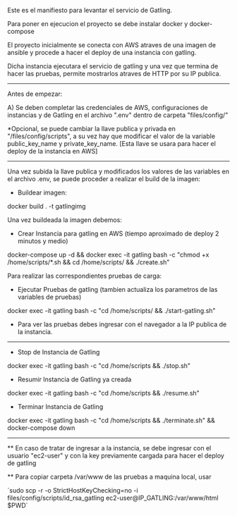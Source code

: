 Este es el manifiesto para levantar el servicio de Gatling.

Para poner en ejecucion el proyecto se debe instalar docker y docker-compose

El proyecto inicialmente se conecta con AWS atraves de una imagen de ansible y procede a hacer el deploy de una instancia con gatling.

Dicha instancia ejecutara el servicio de gatling y una vez que termina de hacer las pruebas, permite mostrarlos atraves de HTTP por su IP publica.

--------------------------------------------------------------------------------------------------------------------------------------------------------

Antes de empezar:

A) Se deben completar las credenciales de AWS, configuraciones de instancias y de Gatling en el archivo ".env" dentro de carpeta "files/config/"

*Opcional, se puede cambiar la llave publica y privada en "/files/config/scripts", a su vez hay que modificar el valor de la variable public_key_name y private_key_name. [Esta llave se usara para hacer el deploy de la instancia en AWS]

--------------------------------------------------------------------------------------------------------------------------------------------------------

Una vez subida la llave publica y modificados los valores de las variables en el archivo .env, se puede proceder a realizar el build de la imagen:

- Buildear imagen:

docker build . -t gatlingimg

Una vez buildeada la imagen debemos:

- Crear Instancia para gatling en AWS (tiempo aproximado de deploy 2 minutos y medio)

docker-compose up -d && docker exec -it gatling bash -c "chmod +x /home/scripts/*.sh && cd /home/scripts/ && ./create.sh"

Para realizar las correspondientes pruebas de carga:

- Ejecutar Pruebas de gatling (tambien actualiza los parametros de las variables de pruebas)

docker exec -it gatling bash -c "cd /home/scripts/ && ./start-gatling.sh"

* Para ver las pruebas debes ingresar con el navegador a la IP publica de la instancia. 

--------------------------------------------------------------------------------------------------------------------------------------------------------
- Stop de Instancia de Gatling

docker exec -it gatling bash -c "cd /home/scripts && ./stop.sh"

- Resumir Instancia de Gatling ya creada

docker exec -it gatling bash -c "cd /home/scripts && ./resume.sh"

- Terminar Instancia de Gatling

docker exec -it gatling bash -c "cd /home/scripts && ./terminate.sh" && docker-compose down

--------------------------------------------------------------------------------------------------------------------------------------------------------

** En caso de tratar de ingresar a la instancia, se debe ingresar con el usuario "ec2-user" y con la key previamente cargada para hacer el deploy de gatling

** Para copiar carpeta /var/www de las pruebas a maquina local, usar

´sudo scp -r -o StrictHostKeyChecking=no -i files/config/scripts/id_rsa_gatling ec2-user@IP_GATLING:/var/www/html $PWD´